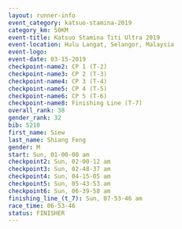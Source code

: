 ```yaml
---
layout: runner-info 
event_category: katsuo-stamina-2019 
category_km: 50KM 
event-title: Katsuo Stamina Titi Ultra 2019 
event-location: Hulu Langat, Selangor, Malaysia 
event-logo: 
event-date: 03-15-2019 
checkpoint-name2: CP 1 (T-2) 
checkpoint-name3: CP 2 (T-3) 
checkpoint-name4: CP 3 (T-4) 
checkpoint-name5: CP 4 (T-5) 
checkpoint-name6: CP 5 (T-6) 
checkpoint-name8: Finishing Line (T-7) 
overall_rank: 38
gender_rank: 32
bib: 5210
first_name: Siew
last_name: Shiang Feng
gender: M
start: Sun, 01-00-00 am
checkpoint2: Sun, 02-00-12 am
checkpoint3: Sun, 02-48-37 am
checkpoint4: Sun, 04-15-05 am
checkpoint5: Sun, 05-43-53 am
checkpoint6: Sun, 06-39-58 am
finishing_line_(t_7): Sun, 07-53-46 am
race_time: 06-53-46
status: FINISHER
---
```

